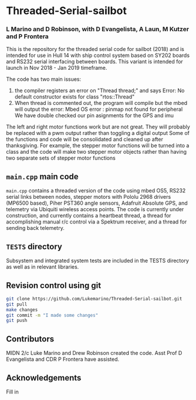 # Threaded-Serial-sailbot
### L Marino and D Robinson, with D Evangelista, A Laun, M Kutzer and P Frontera

This is the repository for the threaded serial code for sailbot (2018) and is intended for use in Hull 14 with ship control system based on SY202 boards and RS232 serial interfacing between boards. This variant is intended for launch in Nov 2018 - Jan 2019 timeframe. 

The code has two main issues:
1. the compiler registers an error on "Thread thread;" and says Error: No default constructor exists for class "rtos::Thread" 
2. When thread is commented out, the program will compile but the mbed will output the error: Mbed OS error : pinmap not found for peripheral
We have double checked our pin asignments for the GPS and imu 

The left and right motor functions work but are not great. They will probably be replaced with a pwm output rather than toggling a digital output
Some of the functions and code will be consolidated and cleaned up after thanksgiving. For example, the stepper motor functions will be turned into a class and the code will make two stepper motor objects rather than having two separate sets of stepper motor functions

## ``main.cpp`` main code
``main.cpp`` contains a threaded version of the code using mbed OS5, RS232 serial links between nodes, stepper motors with Pololu 2968 drivers (MP6500 based), Piher PST360 angle sensors, Adafruit Absolute GPS, and telemetry via Ubiquiti wireless access points. The code is currently under construction, and currently contains a heartbeat thread, a thread for accomplishing manual r/c control via a Spektrum receiver, and a thread for sending back telemetry. 

## ``TESTS`` directory 
Subsystem and integrated system tests are included in the TESTS directory as well as in relevant libraries. 

## Revision control using git
```bash
git clone https://github.com/Lukemarino/Threaded-Serial-sailbot.git
git pull
make changes
git commit -m "I made some changes"
git push
```

## Contributors
MIDN 2/c Luke Marino and Drew Robinson created the code. Asst Prof D Evangelista and CDR P Frontera have assisted. 

## Acknowledgements
Fill in
